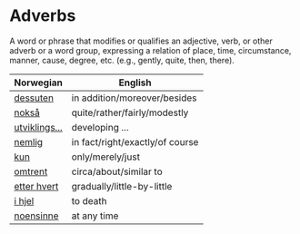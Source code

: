 # Adverbs

A word or phrase that modifies or qualifies an adjective, verb, or other adverb or a word group, expressing a relation of place, time, circumstance, manner, cause, degree, etc. (e.g., gently, quite, then, there).

| Norwegian | English |
| --- | --- |
| [dessuten](https://www.ordnett.no/search?language=no&phrase=dessuten) | in addition/moreover/besides |
| [nokså](https://www.ordnett.no/search?language=no&phrase=nokså) | quite/rather/fairly/modestly |
| [utviklings...](https://www.ordnett.no/search?language=no&phrase=utviklings...) | developing ... |
| [nemlig](https://www.ordnett.no/search?language=no&phrase=nemlig) | in fact/right/exactly/of course |
| [kun](https://www.ordnett.no/search?language=no&phrase=kun) | only/merely/just |
| [omtrent](https://www.ordnett.no/search?language=no&phrase=omtrent) | circa/about/similar to |
| [etter hvert](https://www.ordnett.no/search?language=no&phrase=etter%20hvert) | gradually/little-by-little |
| [i hjel](https://www.ordnett.no/search?language=no&phrase=i%20hjel) | to death |
| [noensinne](https://www.ordnett.no/search?language=no&phrase=noensinne) | at any time |

